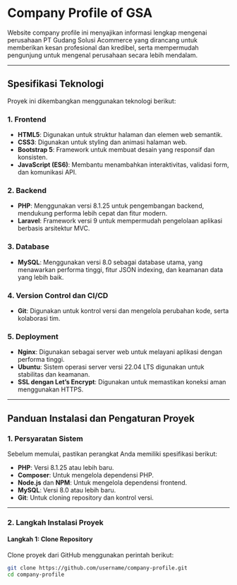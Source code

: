 # Company Profile of GSA
Website company profile ini menyajikan informasi lengkap mengenai perusahaan PT Gudang Solusi Acommerce yang dirancang untuk memberikan kesan profesional dan kredibel, serta mempermudah pengunjung untuk mengenal perusahaan secara lebih mendalam.

---

## Spesifikasi Teknologi
Proyek ini dikembangkan menggunakan teknologi berikut:

### 1. **Frontend**
- **HTML5**: Digunakan untuk struktur halaman dan elemen web semantik.
- **CSS3**: Digunakan untuk styling dan animasi halaman web.
- **Bootstrap 5**: Framework untuk membuat desain yang responsif dan konsisten.
- **JavaScript (ES6)**: Membantu menambahkan interaktivitas, validasi form, dan komunikasi API.

### 2. **Backend**
- **PHP**: Menggunakan versi 8.1.25 untuk pengembangan backend, mendukung performa lebih cepat dan fitur modern.
- **Laravel**: Framework versi 9 untuk mempermudah pengelolaan aplikasi berbasis arsitektur MVC.

### 3. **Database**
- **MySQL**: Menggunakan versi 8.0 sebagai database utama, yang menawarkan performa tinggi, fitur JSON indexing, dan keamanan data yang lebih baik.

### 4. **Version Control dan CI/CD**
- **Git**: Digunakan untuk kontrol versi dan mengelola perubahan kode, serta kolaborasi tim.

### 5. **Deployment**
- **Nginx**: Digunakan sebagai server web untuk melayani aplikasi dengan performa tinggi.
- **Ubuntu**: Sistem operasi server versi 22.04 LTS digunakan untuk stabilitas dan keamanan.
- **SSL dengan Let’s Encrypt**: Digunakan untuk memastikan koneksi aman menggunakan HTTPS.

---

## Panduan Instalasi dan Pengaturan Proyek

### 1. **Persyaratan Sistem**
Sebelum memulai, pastikan perangkat Anda memiliki spesifikasi berikut:
- **PHP**: Versi 8.1.25 atau lebih baru.
- **Composer**: Untuk mengelola dependensi PHP.
- **Node.js** dan **NPM**: Untuk mengelola dependensi frontend.
- **MySQL**: Versi 8.0 atau lebih baru.
- **Git**: Untuk cloning repository dan kontrol versi.

---

### 2. **Langkah Instalasi Proyek**

#### **Langkah 1: Clone Repository**
Clone proyek dari GitHub menggunakan perintah berikut:
```bash
git clone https://github.com/username/company-profile.git
cd company-profile
